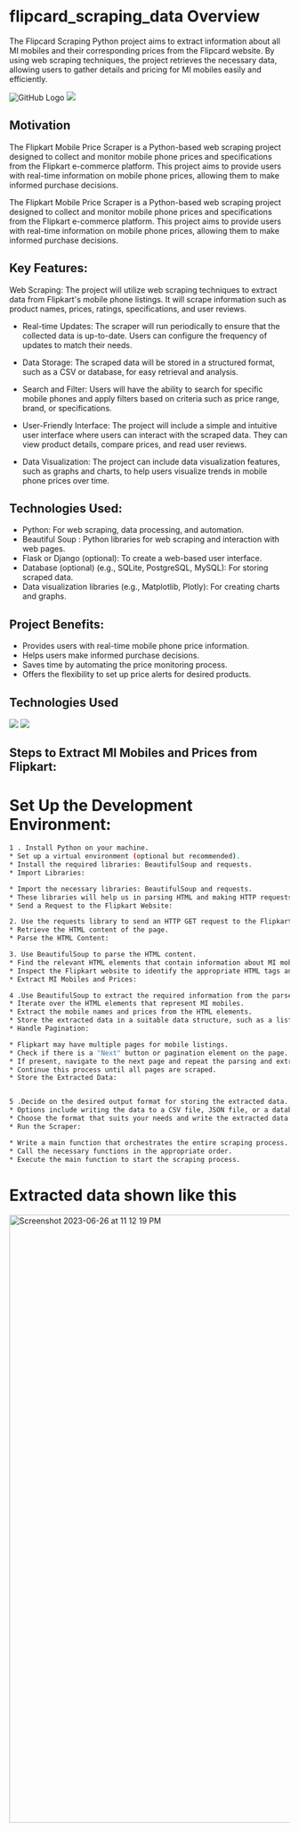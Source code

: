 # flipcard_scraping_data Overview
The Flipcard Scraping Python project aims to extract information about all MI mobiles and their corresponding prices from the Flipcard website. By using web scraping techniques, the project retrieves the necessary data, allowing users to gather details and pricing for MI mobiles easily and efficiently.

![GitHub Logo](([https://encrypted-tbn0.gstatic.com/images?q=tbn:ANd9GcSfIN04EmbyLeXfBreFFnkKUBNy74aT0-DPdg&usqp=CAU](https://encrypted-tbn0.gstatic.com/images?q=tbn:ANd9GcSfIN04EmbyLeXfBreFFnkKUBNy74aT0-DPdg&usqp=CAU)))
![](https://encrypted-tbn0.gstatic.com/images?q=tbn:ANd9GcSfIN04EmbyLeXfBreFFnkKUBNy74aT0-DPdg&usqp=CAU)



## Motivation

The Flipkart Mobile Price Scraper is a Python-based web scraping project designed to collect and monitor mobile phone prices and specifications from the Flipkart e-commerce platform. This project aims to provide users with real-time information on mobile phone prices, allowing them to make informed purchase decisions.

The Flipkart Mobile Price Scraper is a Python-based web scraping project designed to collect and monitor mobile phone prices and specifications from the Flipkart e-commerce platform. This project aims to provide users with real-time information on mobile phone prices, allowing them to make informed purchase decisions.

## Key Features:

Web Scraping: The project will utilize web scraping techniques to extract data from Flipkart's mobile phone listings. It will scrape information such as product names, prices, ratings, specifications, and user reviews.

* Real-time Updates: The scraper will run periodically to ensure that the collected data is up-to-date. Users can configure the frequency of updates to match their needs.

* Data Storage: The scraped data will be stored in a structured format, such as a CSV or database, for easy retrieval and analysis.

* Search and Filter: Users will have the ability to search for specific mobile phones and apply filters based on criteria such as price range, brand, or specifications.

* User-Friendly Interface: The project will include a simple and intuitive user interface where users can interact with the scraped data. They can view product details, compare prices, and read user reviews.

* Data Visualization: The project can include data visualization features, such as graphs and charts, to help users visualize trends in mobile phone prices over time.

## Technologies Used:

* Python: For web scraping, data processing, and automation.
* Beautiful Soup : Python libraries for web scraping and interaction with web pages.
* Flask or Django (optional): To create a web-based user interface.
* Database (optional) (e.g., SQLite, PostgreSQL, MySQL): For storing scraped data.
* Data visualization libraries (e.g., Matplotlib, Plotly): For creating charts and graphs.

## Project Benefits:

* Provides users with real-time mobile phone price information.
* Helps users make informed purchase decisions.
* Saves time by automating the price monitoring process.
* Offers the flexibility to set up price alerts for desired products.

## Technologies Used

![](https://forthebadge.com/images/badges/made-with-python.svg)
![](https://encrypted-tbn0.gstatic.com/images?q=tbn:ANd9GcQXl-hv-ulSEUSVMjKdP2xCfCL_5JMY4AG-Uw&usqp=CAU)


## Steps to Extract MI Mobiles and Prices from Flipkart:



# Set Up the Development Environment:

```bash
1 . Install Python on your machine.
* Set up a virtual environment (optional but recommended).
* Install the required libraries: BeautifulSoup and requests.
* Import Libraries:

* Import the necessary libraries: BeautifulSoup and requests.
* These libraries will help us in parsing HTML and making HTTP requests.
* Send a Request to the Flipkart Website:

2. Use the requests library to send an HTTP GET request to the Flipkart mobile section.
* Retrieve the HTML content of the page.
* Parse the HTML Content:

3. Use BeautifulSoup to parse the HTML content.
* Find the relevant HTML elements that contain information about MI mobiles and their prices.
* Inspect the Flipkart website to identify the appropriate HTML tags and class names for the mobiles and prices.
* Extract MI Mobiles and Prices:

4 .Use BeautifulSoup to extract the required information from the parsed HTML.
* Iterate over the HTML elements that represent MI mobiles.
* Extract the mobile names and prices from the HTML elements.
* Store the extracted data in a suitable data structure, such as a list or dictionary.
* Handle Pagination:

* Flipkart may have multiple pages for mobile listings.
* Check if there is a "Next" button or pagination element on the page.
* If present, navigate to the next page and repeat the parsing and extraction process.
* Continue this process until all pages are scraped.
* Store the Extracted Data:


5 .Decide on the desired output format for storing the extracted data.
* Options include writing the data to a CSV file, JSON file, or a database.
* Choose the format that suits your needs and write the extracted data accordingly.
* Run the Scraper:

* Write a main function that orchestrates the entire scraping process.
* Call the necessary functions in the appropriate order.
* Execute the main function to start the scraping process.

```

# Extracted data shown like this 
<img width="1090" alt="Screenshot 2023-06-26 at 11 12 19 PM" src="https://github.com/Shraddhatripathi23/flipcard_scraping_data/assets/50836422/e699860a-e724-42d9-9a97-836a56101fd0">






